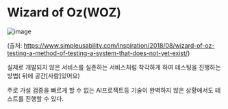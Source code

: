 # Wizard of Oz(WOZ)

![image](https://user-images.githubusercontent.com/65435447/157175045-e9129b66-a217-439b-aab6-e9123284dff7.png)

(출처: https://www.simpleusability.com/inspiration/2018/08/wizard-of-oz-testing-a-method-of-testing-a-system-that-does-not-yet-exist/)

실제로 개발되지 않은 서비스를 실존하는 서비스처럼 착각하게 하여 테스팅을 진행하는 방법( 뒤에 공간[사람]있어요)

주로 가설 검증을 빠르게 할 수 없는 AI프로젝트등 기술이 완벽하지 않은 상황에서도 테스트를 진행할 수 있다.

